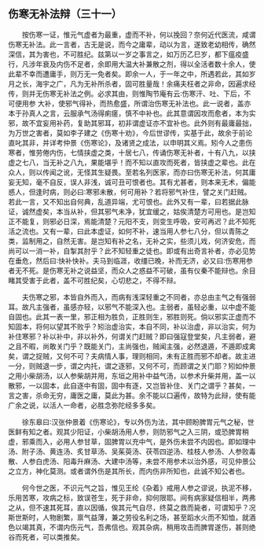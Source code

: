 ## 伤寒无补法辩（三十一）


&emsp;&emsp;按伤寒一证，惟元气虚者为最重，虚而不补，何以挽回？奈何近代医流，咸谓伤寒无补法。此一言者，古无是说，而今之庸辈，动以为言，遂致老幼相传，确然深信，其为害也，不可胜纪。兹第以一岁之事言之，如万历乙巳岁，都下瘟疫盛行，凡涉年衰及内伤不足者，余即用大温大补兼散之剂，得以全活者数十余人，使此辈不幸而遭庸手，则万无一免者矣。即余一人，于一年之中，所遇若此，其如岁月之长，海宇之广，凡为无补所杀者，固可胜量哉！余痛夫枉者之非命，因遍求经传，则并无伤寒无补法之例。必求其由，则惟陶节庵有云∶伤寒汗、吐、下后，不可便用参 大补，使邪气得补，而热愈盛，所谓治伤寒无补法也。此一说者，盖亦本于孙真人之言，云服承气汤得痢瘥，慎不中补也。此其意谓因攻而愈者，本为实邪，故不宜妄用补药，复助其邪耳，初非谓虚证亦不宜补也。此外则有最庸最拙，为万世之害者，莫如李子建之《伤寒十劝》，今后世谬传，实基于此，故余于前论直叱其非，并详考仲景《伤寒论》，及诸贤之成法，以申明其义焉。矧今人之患伤寒者，惟劳倦内伤，七情挟虚之类，十居七八，传诵伤寒无补者，十有八九，以挟虚之七八，当无补之八九，果能堪乎！而不知以直攻而死者，皆挟虚之辈也。此在众人，则以传闻之讹，无怪其生疑畏。至若名列医家，而亦曰伤寒无补法，何其庸妄无知，毫不自反，误人非浅，诚可丑可恨者也。其有尤甚者，则本来无术，偏能惑人，但逢时病，则必曰∶寒邪未散，何可用补？若将邪气补住，譬之关门赶贼。若此一言，又不知出自何典，乱道异端，尤可恨也。此外又有一辈，曰若据此脉证，诚然虚矣，本当从补，但其邪气未净，犹宜缓之，姑俟清楚方可用也。是岂知正不能复，则邪必日深，焉能清楚？元阳不支，则变生呼吸，安可再迟？此不知死活之流也。又有一辈，曰此本虚证，如何不补，速当用人参七八分，但以青陈之类，监制用之，自然无害。是岂知有补之名，无补之实，些须儿戏，何济安危，而尚可以一消一补，自掣其肘乎？此不知轻重之徒也。即或有出奇言补者，亦必见势在垂危，然后曰∶快补快补。夫马到临涯，收缰已晚，补而无济，必又曰∶伤寒用参者无不死。是伤寒无补之说益坚，而众人之惑益不可破，虽有仪秦不能辩也。余目睹其受害于此者，盖不可胜纪矣，心切悲之，不得不辩。

&emsp;&emsp;夫伤寒之邪，本皆自外而入，而病有浅深轻重之不同者，亦总由主气之有强弱耳。故凡主强者，虽感亦轻，以邪气不能深入也。主弱者，虽轻必重，以中虚不能自固也。此其一表一里，邪正相为胜负，正胜则生，邪胜则死。倘以邪实正虚而不知固本，将何以望其不败乎？矧治虚治实，本自不同，补以治虚，非以治实，何为补住寒邪？补以补中，非以补外，何谓关门赶贼？即曰强寇登堂矣，凡主弱者，避之且不暇，尚敢关门乎？既能关门，主尚强也，贼闻主强，必然退遁，不遁即成禽矣，谓之捉贼，又何不可？夫病情人事，理则相同，未有正胜而邪不却者。故主进一分，则贼退一步，谓之内托，谓之逐邪，又何不可，而顾谓之关门耶？矧如仲景之用小柴胡汤，以人参柴胡并用，东垣之用补中益气汤，以参术升柴并用，盖一以散邪，一以固本，此自逐中有固，固中有逐，又岂皆补住、关门之谓乎？甚矣，一言之害，杀命无穷，庸医之庸，莫此为甚。余不能以口遍传，故特为此辩，使有能广余之说，以活人一命者，必胜念弥陀经多多矣。

&emsp;&emsp;徐东皋曰∶汉张仲景着《伤寒论》，专以外伤为法，其中顾盼脾胃元气之秘，世医鲜有知之者。观其少阳证，小柴胡汤用人参，则防邪气之入三阴，或恐脾胃稍虚，邪乘而入，必用人参甘草，固脾胃以充中气，是外伤未尝不内因也。即如理中汤、附子汤、黄连汤、炙甘草汤、吴茱萸汤、茯苓四逆汤、桂枝人参汤、人参败毒散、人参白虎汤、阳毒升麻汤、大建中汤等，未尝不用参术以治外感，可见仲景公之立方，神化莫测。或者谓外伤是其所长，而内伤非所知也，此诚不知公者也。

&emsp;&emsp;何今世之医，不识元气之旨，惟见王纶《杂着》戒用人参之谬说，执泥不移，乐用苦寒，攻病之标，致误苍生，死于非命，抑何限耶。间有病家疑信相半，两弗之从，但不速其死耳，直以因循，俟其元气自尽，终莫之救而毙者，可谓知乎？况斯世斯时，人物剧繁，禀气益薄，兼之劳役名利之场，甚至蹈水火而不知恤，就酒色以竭其真，不谓内伤元气，吾弗信也。观其杂病，稍用攻击而脾胃遂伤，甚则绝谷而死者，可以类推矣。

